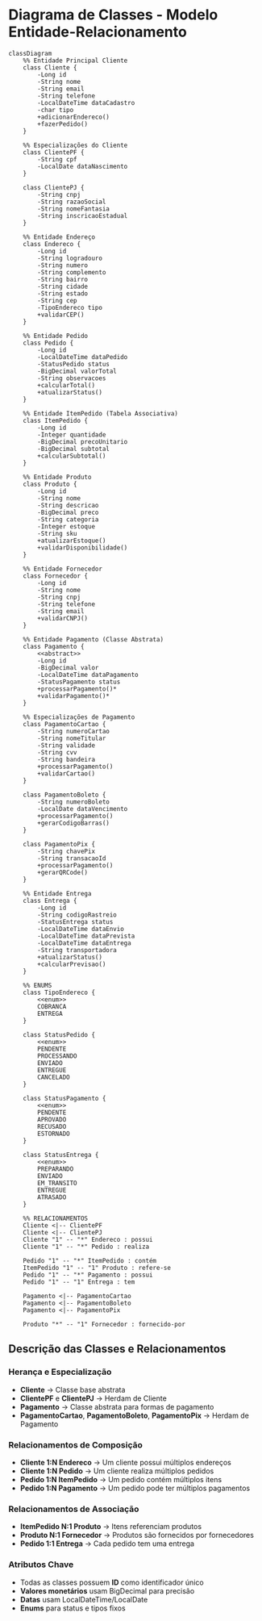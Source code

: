 # Diagrama de Classes - Modelo Entidade-Relacionamento

```mermaid
classDiagram
    %% Entidade Principal Cliente
    class Cliente {
        -Long id
        -String nome
        -String email
        -String telefone
        -LocalDateTime dataCadastro
        -char tipo
        +adicionarEndereco()
        +fazerPedido()
    }

    %% Especializações do Cliente
    class ClientePF {
        -String cpf
        -LocalDate dataNascimento
    }

    class ClientePJ {
        -String cnpj
        -String razaoSocial
        -String nomeFantasia
        -String inscricaoEstadual
    }

    %% Entidade Endereço
    class Endereco {
        -Long id
        -String logradouro
        -String numero
        -String complemento
        -String bairro
        -String cidade
        -String estado
        -String cep
        -TipoEndereco tipo
        +validarCEP()
    }

    %% Entidade Pedido
    class Pedido {
        -Long id
        -LocalDateTime dataPedido
        -StatusPedido status
        -BigDecimal valorTotal
        -String observacoes
        +calcularTotal()
        +atualizarStatus()
    }

    %% Entidade ItemPedido (Tabela Associativa)
    class ItemPedido {
        -Long id
        -Integer quantidade
        -BigDecimal precoUnitario
        -BigDecimal subtotal
        +calcularSubtotal()
    }

    %% Entidade Produto
    class Produto {
        -Long id
        -String nome
        -String descricao
        -BigDecimal preco
        -String categoria
        -Integer estoque
        -String sku
        +atualizarEstoque()
        +validarDisponibilidade()
    }

    %% Entidade Fornecedor
    class Fornecedor {
        -Long id
        -String nome
        -String cnpj
        -String telefone
        -String email
        +validarCNPJ()
    }

    %% Entidade Pagamento (Classe Abstrata)
    class Pagamento {
        <<abstract>>
        -Long id
        -BigDecimal valor
        -LocalDateTime dataPagamento
        -StatusPagamento status
        +processarPagamento()*
        +validarPagamento()*
    }

    %% Especializações de Pagamento
    class PagamentoCartao {
        -String numeroCartao
        -String nomeTitular
        -String validade
        -String cvv
        -String bandeira
        +processarPagamento()
        +validarCartao()
    }

    class PagamentoBoleto {
        -String numeroBoleto
        -LocalDate dataVencimento
        +processarPagamento()
        +gerarCodigoBarras()
    }

    class PagamentoPix {
        -String chavePix
        -String transacaoId
        +processarPagamento()
        +gerarQRCode()
    }

    %% Entidade Entrega
    class Entrega {
        -Long id
        -String codigoRastreio
        -StatusEntrega status
        -LocalDateTime dataEnvio
        -LocalDateTime dataPrevista
        -LocalDateTime dataEntrega
        -String transportadora
        +atualizarStatus()
        +calcularPrevisao()
    }

    %% ENUMS
    class TipoEndereco {
        <<enum>>
        COBRANCA
        ENTREGA
    }

    class StatusPedido {
        <<enum>>
        PENDENTE
        PROCESSANDO
        ENVIADO
        ENTREGUE
        CANCELADO
    }

    class StatusPagamento {
        <<enum>>
        PENDENTE
        APROVADO
        RECUSADO
        ESTORNADO
    }

    class StatusEntrega {
        <<enum>>
        PREPARANDO
        ENVIADO
        EM_TRANSITO
        ENTREGUE
        ATRASADO
    }

    %% RELACIONAMENTOS
    Cliente <|-- ClientePF
    Cliente <|-- ClientePJ
    Cliente "1" -- "*" Endereco : possui
    Cliente "1" -- "*" Pedido : realiza
    
    Pedido "1" -- "*" ItemPedido : contém
    ItemPedido "1" -- "1" Produto : refere-se
    Pedido "1" -- "*" Pagamento : possui
    Pedido "1" -- "1" Entrega : tem
    
    Pagamento <|-- PagamentoCartao
    Pagamento <|-- PagamentoBoleto
    Pagamento <|-- PagamentoPix
    
    Produto "*" -- "1" Fornecedor : fornecido-por
```

## Descrição das Classes e Relacionamentos

### Herança e Especialização
- **Cliente** → Classe base abstrata
- **ClientePF** e **ClientePJ** → Herdam de Cliente
- **Pagamento** → Classe abstrata para formas de pagamento
- **PagamentoCartao**, **PagamentoBoleto**, **PagamentoPix** → Herdam de Pagamento

### Relacionamentos de Composição
- **Cliente 1:N Endereco** → Um cliente possui múltiplos endereços
- **Cliente 1:N Pedido** → Um cliente realiza múltiplos pedidos
- **Pedido 1:N ItemPedido** → Um pedido contém múltiplos itens
- **Pedido 1:N Pagamento** → Um pedido pode ter múltiplos pagamentos

### Relacionamentos de Associação
- **ItemPedido N:1 Produto** → Itens referenciam produtos
- **Produto N:1 Fornecedor** → Produtos são fornecidos por fornecedores
- **Pedido 1:1 Entrega** → Cada pedido tem uma entrega

### Atributos Chave
- Todas as classes possuem **ID** como identificador único
- **Valores monetários** usam BigDecimal para precisão
- **Datas** usam LocalDateTime/LocalDate
- **Enums** para status e tipos fixos